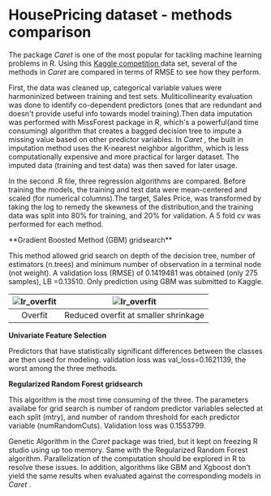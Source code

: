 # HousePricing dataset - methods comparison
<p> The package <i> Caret </i> is one of the most popular for tackling machine learning problems in R. Using this <a href ="https://www.kaggle.com/c/house-prices-advanced-regression-techniques"> Kaggle competition </a> data set, several of the methods in <i> Caret </i> are compared in terms of RMSE to see how they perform.</p>
<p>First, the data was cleaned up, categorical variable values were harmoninized between training and test sets. Muliticollinearity evaluation was done to identify co-dependent predictors (ones that are redundant and doesn't provide useful info towards model training).Then data imputation was performed with MissForest package in R, which's a powerful(and time consuming) algorithm that creates a bagged decision tree to impute a missing value based on other predictor variables. In <i> Caret </i>, the built in imputation method uses the K-nearest neighbor algorithm, which is less computationally expensive and more practical for larger dataset. The imputed data (training and test data) was then saved for later usage.</p>
<p> In the second .R file, three regression algorithms are compared. Before training the models, the training and test data were mean-centered and scaled (for numerical columns).The target, Sales Price, was transformed by taking the log to remedy the skewness of the distribution,and the training data was split into 80% for training, and 20% for validation. A 5 fold cv was performed for each method.</p>
**Gradient Boosted Method (GBM) gridsearch**
<p>This method allowed grid search on depth of the decision tree, number of estimators (n.trees) and minimum number of observation in a terminal node (not weight). A validation loss (RMSE) of 0.1419481 was obtained (only 275 samples), LB =0.13510. Only prediction using GBM was submitted to Kaggle. </p>

|![lr_overfit](https://github.com/yinniyu/Kaggle_HousePricing/blob/master/lr_overfit.jpeg)|![lr_overfit](https://github.com/yinniyu/Kaggle_HousePricing/blob/master/Lr001.jpeg)|
|:---:|:---:|
|Overfit| Reduced overfit at smaller shrinkage|

**Univariate Feature Selection**
<p>Predictors that have statistically significant differences between the classes are then used for modeling. validation loss was val_loss=0.1621139, the worst among the three methods.</p>

**Regularized Random Forest gridsearch**
<p>This algorithm is the most time consuming of the three. The parameters availabe for grid search is number of random predictor variables selected at each split (mtry), and number of random threshold for each predictor variable (numRandomCuts). Validation loss was 0.1553799.

<p>Genetic Algorithm in the <i> Caret </i> package was tried, but it kept on freezing R studio using up too memory. Same with the Regularized Random Forest algorithm. Parallelization of the computation should be explored in R to resolve these issues. In addition, algorithms like GBM and Xgboost don't yield the same results when evaluated against the corresponding models in <i> Caret </i>.
